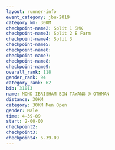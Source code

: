 ```yaml
---
layout: runner-info 
event_category: jbu-2019 
category_km: 30KM 
checkpoint-name2: Split 1 SMK 
checkpoint-name3: Split 2 E Farm 
checkpoint-name4: Split 3 
checkpoint-name5: 
checkpoint-name6: 
checkpoint-name7: 
checkpoint-name8: 
checkpoint-name9: 
overall_rank: 118
gender_rank: 94
category_rank: 62
bib: 31013
name: MOHD IBRISHAM BIN TAWANG @ OTHMAN
distance: 30KM
category: 30KM Men Open
gender: Male
time: 4-39-09
start: 2-00-00
checkpoint2: 
checkpoint3: 
checkpoint4: 6-39-09
---
```

